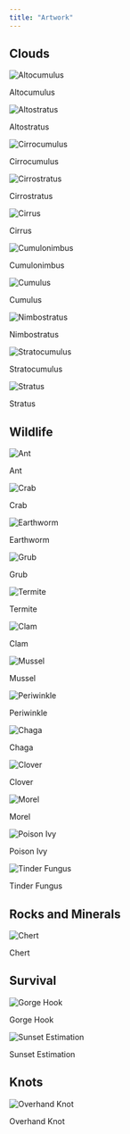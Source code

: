 ```yaml
---
title: "Artwork"
---
```


## Clouds

<div class="grid-2x2">
    <div>
        <img src="/assets/images/artwork/altocumulus.webp" alt="Altocumulus">
        <p>Altocumulus</p>
    </div>
    <div>
        <img src="/assets/images/artwork/altostratus.webp" alt="Altostratus">
        <p>Altostratus</p>
    </div>
    <div>
        <img src="/assets/images/artwork/cirrocumulus.webp" alt="Cirrocumulus">
        <p>Cirrocumulus</p>
    </div>
    <div>
        <img src="/assets/images/artwork/cirrostratus.webp" alt="Cirrostratus">
        <p>Cirrostratus</p>
    </div>
    <div>
        <img src="/assets/images/artwork/cirrus.webp" alt="Cirrus">
        <p>Cirrus</p>
    </div>
    <div>
        <img src="/assets/images/artwork/cumulonimbus.webp" alt="Cumulonimbus">
        <p>Cumulonimbus</p>
    </div>
    <div>
        <img src="/assets/images/artwork/cumulus.webp" alt="Cumulus">
        <p>Cumulus</p>
    </div>
    <div>
        <img src="/assets/images/artwork/nimbostratus.webp" alt="Nimbostratus">
        <p>Nimbostratus</p>
    </div>
    <div>
        <img src="/assets/images/artwork/stratocumulus.webp" alt="Stratocumulus">
        <p>Stratocumulus</p>
    </div>
    <div>
        <img src="/assets/images/artwork/stratus.webp" alt="Stratus">
        <p>Stratus</p>
    </div>
</div>

## Wildlife

<div class="grid-2x2">
    <div>
        <img src="/assets/images/artwork/ant.webp" alt="Ant">
        <p>Ant</p>
    </div>
    <div>
        <img src="/assets/images/artwork/crab.webp" alt="Crab">
        <p>Crab</p>
    </div>
    <div>
        <img src="/assets/images/artwork/earthworm.webp" alt="Earthworm">
        <p>Earthworm</p>
    </div>
    <div>
        <img src="/assets/images/artwork/grub.webp" alt="Grub">
        <p>Grub</p>
    </div>
    <div>
        <img src="/assets/images/artwork/termite.webp" alt="Termite">
        <p>Termite</p>
    </div>
    <div>
        <img src="/assets/images/artwork/clam.webp" alt="Clam">
        <p>Clam</p>
    </div>
    <div>
        <img src="/assets/images/artwork/mussel.webp" alt="Mussel">
        <p>Mussel</p>
    </div>
    <div>
        <img src="/assets/images/artwork/periwinkle.webp" alt="Periwinkle">
        <p>Periwinkle</p>
    </div>
    <div>
        <img src="/assets/images/artwork/chaga.webp" alt="Chaga">
        <p>Chaga</p>
    </div>
    <div>
        <img src="/assets/images/artwork/clover.webp" alt="Clover">
        <p>Clover</p>
    </div>
    <div>
        <img src="/assets/images/artwork/morel.webp" alt="Morel">
        <p>Morel</p>
    </div>
    <div>
        <img src="/assets/images/artwork/poison_ivy.webp" alt="Poison Ivy">
        <p>Poison Ivy</p>
    </div>
    <div>
        <img src="/assets/images/artwork/tinder_fungus.webp" alt="Tinder Fungus">
        <p>Tinder Fungus</p>
    </div>
</div>

## Rocks and Minerals

<div class="grid-2x2">
    <div>
        <img src="/assets/images/artwork/chert.webp" alt="Chert">
        <p>Chert</p>
    </div>
</div>

## Survival

<div class="grid-2x2">
    <div>
        <img src="/assets/images/artwork/gorge_hook.webp" alt="Gorge Hook">
        <p>Gorge Hook</p>
    </div>
    <div>
        <img src="/assets/images/artwork/sunset_hand.webp" alt="Sunset Estimation">
        <p>Sunset Estimation</p>
    </div>
</div>

## Knots

<div class="grid-2x2">
    <div>
        <img src="/assets/images/artwork/knot_overhand.webp" alt="Overhand Knot">
        <p>Overhand Knot</p>
    </div>
</div>